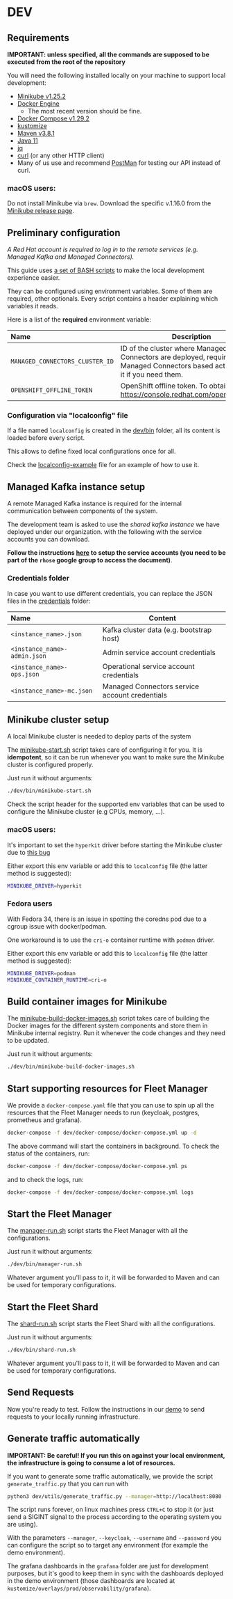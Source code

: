 # DEV

## Requirements

**IMPORTANT: unless specified, all the commands are supposed to be executed from the root of the repository**

You will need the following installed locally on your machine to support local development:

* [Minikube v1.25.2](https://minikube.sigs.k8s.io/docs/start/)
* [Docker Engine](https://docker.com)
  * The most recent version should be fine.
* [Docker Compose v1.29.2](https://github.com/docker/compose)
* [kustomize](https://kustomize.io/)
* [Maven v3.8.1](https://maven.apache.org/)
* [Java 11](https://adoptopenjdk.net/)
* [jq](https://stedolan.github.io/jq/)
* [curl](https://curl.se/) (or any other HTTP client)
* Many of us use and recommend [PostMan](https://postman.com) for testing our API instead of curl.

### macOS users:

Do not install Minikube via `brew`. 
Download the specific v.1.16.0 from the [Minikube release page](https://github.com/kubernetes/minikube/releases/tag/v1.16.0).

## Preliminary configuration

_A Red Hat account is required to log in to the remote services (e.g. Managed Kafka and Managed Connectors)._

This guide uses [a set of BASH scripts](bin) to make the local development experience easier.

They can be configured using environment variables. Some of them are required, other optionals.
Every script contains a header explaining which variables it reads.

Here is a list of the **required** environment variable:

| Name                            | Description                                                                                                                         |
|:--------------------------------|-------------------------------------------------------------------------------------------------------------------------------------|
| `MANAGED_CONNECTORS_CLUSTER_ID` | ID of the cluster where Managed Connectors are deployed, required to use Managed Connectors based actions. Skip it if you need them. |
| `OPENSHIFT_OFFLINE_TOKEN`       | OpenShift offline token. To obtain it, go to https://console.redhat.com/openshift/token                                             |

### Configuration via "localconfig" file

If a file named `localconfig` is created in the [dev/bin](bin) folder, all its content is loaded before every script.

This allows to define fixed local configurations once for all.

Check the [localconfig-example](bin/localconfig-example) file for an example of how to use it.

## Managed Kafka instance setup

A remote Managed Kafka instance is required for the internal communication between components of the system.

The development team is asked to use the *shared kafka instance* we have deployed under our organization. with the following with the service accounts you can download.

**Follow the instructions [here](https://docs.google.com/document/d/1fMnHUmGnO-GZuY2BuEe02_prJs3_7QZdSZ5-SfOJ_Yk) to setup the service accounts (you need to be part of the `rhose` google group to access the document)**.

### Credentials folder

In case you want to use different credentials, you can replace the JSON files in the [credentials](bin/credentials) folder:

| Name                         | Content                                         |
|:-----------------------------|-------------------------------------------------|
| `<instance_name>.json`       | Kafka cluster data (e.g. bootstrap host)        |
| `<instance_name>-admin.json` | Admin service account credentials               |
| `<instance_name>-ops.json`   | Operational service account credentials         |
| `<instance_name>-mc.json`    | Managed Connectors service account credentials  |

## Minikube cluster setup

A local Minikube cluster is needed to deploy parts of the system

The [minikube-start.sh](bin/minikube-start.sh) script takes care of configuring it for you.
It is **idempotent**, so it can be run whenever you want to make sure the Minikube cluster is configured properly.

Just run it without arguments:

```bash
./dev/bin/minikube-start.sh
```

Check the script header for the supported env variables that can be used to configure the Minikube cluster (e.g CPUs, memory, ...).

### macOS users:

It's important to set the `hyperkit` driver before starting the Minikube cluster due to [this bug](https://github.com/kubernetes/minikube/issues/7332)

Either export this env variable or add this to `localconfig` file (the latter method is suggested):

```bash 
MINIKUBE_DRIVER=hyperkit
```

### Fedora users

With Fedora 34, there is an issue in spotting the coredns pod due to a cgroup issue with docker/podman.

One workaround is to use the `cri-o` container runtime with `podman` driver.

Either export this env variable or add this to `localconfig` file (the latter method is suggested):

```bash 
MINIKUBE_DRIVER=podman
MINIKUBE_CONTAINER_RUNTIME=cri-o
```

## Build container images for Minikube

The [minikube-build-docker-images.sh](bin/minikube-build-docker-images.sh) script takes care of building the Docker images
for the different system components and store them in Minikube internal registry.
Run it whenever the code changes and they need to be updated.

Just run it without arguments:

```bash
./dev/bin/minikube-build-docker-images.sh
```

## Start supporting resources for Fleet Manager

We provide a `docker-compose.yaml` file that you can use to spin up all the resources that the Fleet Manager needs to run (keycloak, postgres, prometheus and grafana). 

```bash
docker-compose -f dev/docker-compose/docker-compose.yml up -d
```

The above command will start the containers in background. To check the status of the containers, run:

```bash
docker-compose -f dev/docker-compose/docker-compose.yml ps
```

and to check the logs, run:

```bash
docker-compose -f dev/docker-compose/docker-compose.yml logs
```

## Start the Fleet Manager

The [manager-run.sh](bin/manager-run.sh) script starts the Fleet Manager with all the configurations.

Just run it without arguments:

```bash
./dev/bin/manager-run.sh
```

Whatever argument you'll pass to it, it will be forwarded to Maven and can be used for temporary configurations.

## Start the Fleet Shard

The [shard-run.sh](bin/shard-run.sh) script starts the Fleet Shard with all the configurations.

Just run it without arguments:

```bash
./dev/bin/shard-run.sh
```

Whatever argument you'll pass to it, it will be forwarded to Maven and can be used for temporary configurations.

## Send Requests

Now you're ready to test. Follow the instructions in our [demo](../DEMO.md) to send requests to your locally running infrastructure.

## Generate traffic automatically

**IMPORTANT: Be careful! If you run this on against your local environment, the infrastructure is going to consume a lot of resources.**

If you want to generate some traffic automatically, we provide the script `generate_traffic.py` that you can run with 

```bash
python3 dev/utils/generate_traffic.py --manager=http://localhost:8080 --keycloak=http://localhost:8180 --username=kermit --password=thefrog --bad_request_rate=0.2 --match_filter_rate=0.2
```

The script runs forever, on linux machines press `CTRL+C` to stop it (or just send a SIGINT signal to the process according to the operating system you are using).

With the parameters `--manager`, `--keycloak`, `--username` and `--password` you can configure the script so to target any environment (for example the demo environment).

The grafana dashboards in the `grafana` folder are just for development purposes, but it's good to keep them in sync with the dashboards deployed in the demo environment (those dashboards are located at `kustomize/overlays/prod/observability/grafana`).
